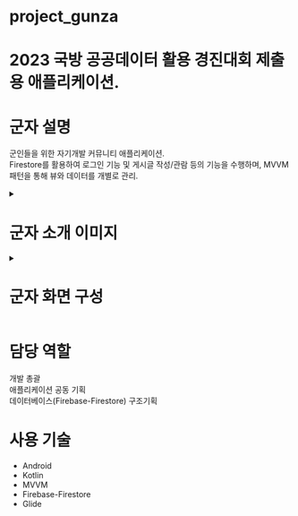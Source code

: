 # project_gunza
# 2023 국방 공공데이터 활용 경진대회 제출용 애플리케이션.

# 군자 설명
군인들을 위한 자기개발 커뮤니티 애플리케이션.  
Firestore를 활용하여 로그인 기능 및 게시글 작성/관람 등의 기능을 수행하며, MVVM 패턴을 통해 뷰와 데이터를 개별로 관리.

<details>
  <summary>

# 군자 소개 이미지
    
  </summary>

![gunza_intro](https://github.com/Jiy-park/Algorithm/assets/79889934/96fa8991-d496-4f2d-ae43-e117c674e607)
  
</details>

<details>
  <summary>

# 군자 화면 구성
    
  </summary>

![gunza_flow](https://github.com/Jiy-park/Algorithm/assets/79889934/c3aa532f-4625-49b4-b4be-3db7ff77789e)
 
</details>

# 담당 역할
개발 총괄  
애플리케이션 공동 기획  
데이터베이스(Firebase-Firestore) 구조기획  

# 사용 기술
* Android
* Kotlin
* MVVM
* Firebase-Firestore
* Glide


